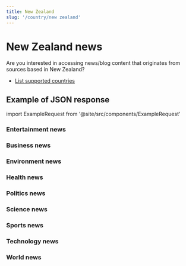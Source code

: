 ```yaml
---
title: New Zealand
slug: '/country/new zealand'
---
```


# New Zealand news

Are you interested in accessing news/blog content that originates from sources based in New Zealand?

- [List supported countries](/get-articles/countries)

## Example of JSON response

import ExampleRequest from '@site/src/components/ExampleRequest'

### Entertainment news
<ExampleRequest url="https://apitube.io/v1/news/articles?limit=2&category=news/Arts_and_Entertainment&language=nz"></ExampleRequest>

### Business news
<ExampleRequest url="https://apitube.io/v1/news/articles?limit=2&category=news/Business&language=nz"></ExampleRequest>

### Environment news
<ExampleRequest url="https://apitube.io/v1/news/articles?limit=2&category=news/Environment&language=nz"></ExampleRequest>

### Health news
<ExampleRequest url="https://apitube.io/v1/news/articles?limit=2&category=news/Health&language=nz"></ExampleRequest>

### Politics news
<ExampleRequest url="https://apitube.io/v1/news/articles?limit=2&category=news/Politics&language=nz"></ExampleRequest>

### Science news
<ExampleRequest url="https://apitube.io/v1/news/articles?limit=2&category=news/Science&language=nz"></ExampleRequest>

### Sports news
<ExampleRequest url="https://apitube.io/v1/news/articles?limit=2&category=news/Sports&language=nz"></ExampleRequest>

### Technology news
<ExampleRequest url="https://apitube.io/v1/news/articles?limit=2&category=news/Technology&language=nz"></ExampleRequest>

### World news
<ExampleRequest url="https://apitube.io/v1/news/articles?limit=2&category=news/World&language=nz"></ExampleRequest>
